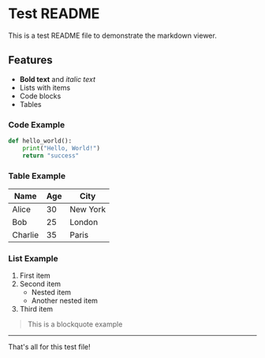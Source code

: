 # Test README

This is a test README file to demonstrate the markdown viewer.

## Features

- **Bold text** and *italic text*
- Lists with items
- Code blocks
- Tables

### Code Example

```python
def hello_world():
    print("Hello, World!")
    return "success"
```

### Table Example

| Name | Age | City |
|------|-----|------|
| Alice | 30 | New York |
| Bob | 25 | London |
| Charlie | 35 | Paris |

### List Example

1. First item
2. Second item
   - Nested item
   - Another nested item
3. Third item

> This is a blockquote example

---

That's all for this test file!